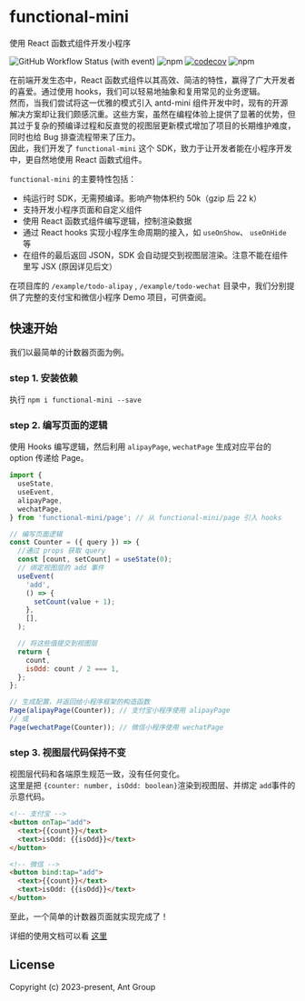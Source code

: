 # functional-mini

使用 React 函数式组件开发小程序

![GitHub Workflow Status (with event)](https://img.shields.io/github/actions/workflow/status/ant-design/functional-mini/check.yml)
![npm](https://img.shields.io/npm/v/functional-mini) [![codecov](https://codecov.io/gh/ant-design/functional-mini/branch/main/graph/badge.svg?token=DPV84U7YP8)](https://codecov.io/gh/ant-design/functional-mini) ![npm](https://img.shields.io/npm/dw/functional-mini)

在前端开发生态中，React 函数式组件以其高效、简洁的特性，赢得了广大开发者的喜爱。通过使用 hooks，我们可以轻易地抽象和复用常见的业务逻辑。<br />然而，当我们尝试将这一优雅的模式引入 antd-mini 组件开发中时，现有的开源解决方案却让我们颇感沉重。这些方案，虽然在编程体验上提供了显著的优势，但其过于复杂的预编译过程和反直觉的视图层更新模式增加了项目的长期维护难度，同时也给 Bug 排查流程带来了压力。<br />因此，我们开发了 `functional-mini` 这个 SDK，致力于让开发者能在小程序开发中，更自然地使用 React 函数式组件。

`functional-mini` 的主要特性包括：

- 纯运行时 SDK，无需预编译。影响产物体积约 50k（gzip 后 22 k）
- 支持开发小程序页面和自定义组件
- 使用 React 函数式组件编写逻辑，控制渲染数据
- 通过 React hooks 实现小程序生命周期的接入，如 `useOnShow`、 `useOnHide` 等
- 在组件的最后返回 JSON，SDK 会自动提交到视图层渲染。注意不能在组件里写 JSX (原因详见后文）

在项目库的 `/example/todo-alipay` , `/example/todo-wechat` 目录中，我们分别提供了完整的支付宝和微信小程序 Demo 项目，可供查阅。

## 快速开始

我们以最简单的计数器页面为例。

### step 1. 安装依赖

执行 `npm i functional-mini --save`

### step 2. 编写页面的逻辑

使用 Hooks 编写逻辑，然后利用 `alipayPage`, `wechatPage` 生成对应平台的 option 传递给 Page。

```javascript
import {
  useState,
  useEvent,
  alipayPage,
  wechatPage,
} from 'functional-mini/page'; // 从 functional-mini/page 引入 hooks

// 编写页面逻辑
const Counter = ({ query }) => {
  //通过 props 获取 query
  const [count, setCount] = useState(0);
  // 绑定视图层的 add 事件
  useEvent(
    'add',
    () => {
      setCount(value + 1);
    },
    [],
  );

  // 将这些值提交到视图层
  return {
    count,
    isOdd: count / 2 === 1,
  };
};

// 生成配置，并返回给小程序框架的构造函数
Page(alipayPage(Counter)); // 支付宝小程序使用 alipayPage
// 或
Page(wechatPage(Counter)); // 微信小程序使用 wechatPage
```

### step 3. 视图层代码保持不变

视图层代码和各端原生规范一致，没有任何变化。<br />这里是把 `{counter: number, isOdd: boolean}`渲染到视图层、并绑定 `add`事件的示意代码。

```html
<!-- 支付宝 -->
<button onTap="add">
  <text>{{count}}</text>
  <text>isOdd: {{isOdd}}</text>
</button>

<!-- 微信 -->
<button bind:tap="add">
  <text>{{count}}</text>
  <text>isOdd: {{isOdd}}</text>
</button>
```

至此，一个简单的计数器页面就实现完成了！

详细的使用文档可以看 [这里](./doc.md)

## License

Copyright (c) 2023-present, Ant Group
